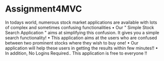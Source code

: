 # Assignment4MVC
In todays world, numerous stock market applications are available with lots of complex and sometimes confusing functionalities
•   Our " Simple Stock Search Application " aims at simplifying this confusion. It gives you a simple search functionality!
•	  This application aims at the users who are confused between two prominent stocks where they wish to buy one!
•  	Our application will help these users in getting the results within few minutes!!
•	  In addition, No Logins Required.. This application is free to everyone !!
